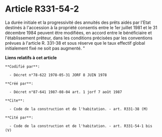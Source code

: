 # Article R331-54-2

La durée initiale et la progressivité des annuités des prêts aidés par l'Etat destinés à l'accession à la propriété consentis
entre le 1er juillet 1981 et le 31 décembre 1984 peuvent être modifiées, en accord entre le bénéficiaire et l'établissement
prêteur, dans les conditions précisées par les conventions prévues à l'article R. 331-38 et sous réserve que le taux effectif
global initialement fixé ne soit pas augmenté. "

**Liens relatifs à cet article**

	**Codifié par**:

	  - Décret n°78-622 1978-05-31 JORF 8 JUIN 1978

	**Créé par**:

	  - Décret n°87-641 1987-08-04 art. 1 jorf 7 août 1987

	**Cite**:

	  - Code de la construction et de l'habitation. - art. R331-38 (M)

	**Cité par**:

	  - Code de la construction et de l'habitation. - art. R331-54-1 bis (V)
